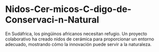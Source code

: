 # Nidos-Cer-micos-C-digo-de-Conservaci-n-Natural
En Sudáfrica, los pingüinos africanos necesitan refugio. Un proyecto colaborativo ha creado nidos de cerámica para proporcionar un entorno adecuado, mostrando cómo la innovación puede servir a la naturaleza.
